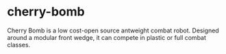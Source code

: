 # cherry-bomb
Cherry Bomb is a low cost-open source antweight combat robot.  Designed around a modular front wedge, it can compete in plastic or full combat classes.
